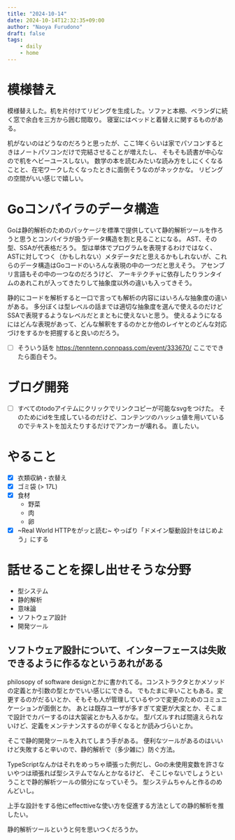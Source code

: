 ```yaml
---
title: "2024-10-14"
date: 2024-10-14T12:32:35+09:00
author: "Naoya Furudono"
draft: false
tags:
    - daily
    - home
---
```


# 模様替え

模様替えした。机を片付けてリビングを生成した。ソファと本棚、ベランダに続く窓で余白を三方から囲む間取り。
寝室にはベッドと着替えに関するものがある。

机がないのはどうなのだろうと思ったが、ここ1年くらいは家でパソコンするときはノートパソコンだけで完結させることが増えたし、
そもそも読書が中心なので机をヘビーユースしない。
数学の本を読むみたいな読み方をしにくくなることと、在宅ワークしたくなったときに面倒そうなのがネックかな。
リビングの空間がいい感じで嬉しい。

# Goコンパイラのデータ構造

Goは静的解析のためのパッケージを標準で提供していて静的解析ツールを作ろうと思うとコンパイラが扱うデータ構造を割と見ることになる。
AST、その型、SSAが代表格だろう。
型は単体でプログラムを表現するわけではなく、
ASTに対してつく（かもしれない）メタデータだと思えるかもしれないが、これらのデータ構造はGoコードのいろんな表現の中の一つだと思えそう。
アセンブリ言語もその中の一つなのだろうけど、
アーキテクチャに依存したりランタイムのあれこれが入ってきたりして抽象度以外の違いも入ってきそう。

静的にコードを解析すると一口で言っても解析の内容にはいろんな抽象度の違いがある。
多分ぼくは型レベルの話までは適切な抽象度を選んで使えるのだけどSSAで表現するようなレベルだとまともに使えないと思う。
使えるようになるにはどんな表現があって、どんな解釈をするのかとか他のレイヤとのどんな対応づけをするかを把握すると良いのだろう。

- [ ] そういう話を <https://tenntenn.connpass.com/event/333670/> ここでできたら面白そう。

# ブログ開発

- [ ] すべてのtodoアイテムにクリックでリンクコピーが可能なsvgをつけた。
  そのためにidを生成しているのだけど、コンテンツのハッシュ値を用いているのでテキストを加えたりするだけでアンカーが壊れる。
  直したい。
  
# やること

- [x] 衣類収納・衣替え
- [x] ゴミ袋 (> 17L)
- [x] 食材
  - 野菜
  - 肉
  - 卵
- [x] ~Real World HTTPをがッと読む~ やっぱり「ドメイン駆動設計をはじめよう」にする

# 話せることを探し出せそうな分野

- 型システム
- 静的解析
- 意味論
- ソフトウェア設計
- 開発ツール

## ソフトウェア設計について、インターフェースは失敗できるように作るなというあれがある

philosopy of software designとかに書かれてる。コンストラクタとかメソッドの定義とか引数の型とかでいい感じにできる。
でもたまに辛いこともある。変更するのがだるいとか、そもそも人が管理しているやつで変更のためのコミュニケーションが面倒とか。
あとは既存ユーザが多すぎて変更が大変とか、そこまで設計でカバーするのは大袈裟とかも入るかな。
型パズルすれば間違えられないけど、定義をメンテナンスするのが辛くなるとか読みづらいとか。

そこで静的開発ツールを入れてしまう手がある。
便利なツールがあるのはいいけど失敗すると辛いので、静的解析で（多少雑に）防ぐ方法。

TypeScriptなんかはそれをめっちゃ頑張った例だし、Goの未使用変数を許さないやつは頑張れば型システムでなんとかなるけど、
そこじゃないでしょうということで静的解析ツールの領分になっていそう。
型システムちゃんと作るのめんどいし。

上手な設計をする他にeffecttiveな使い方を促進する方法としての静的解析を推したい。

静的解析ツールというと何を思いつくだろうか。
